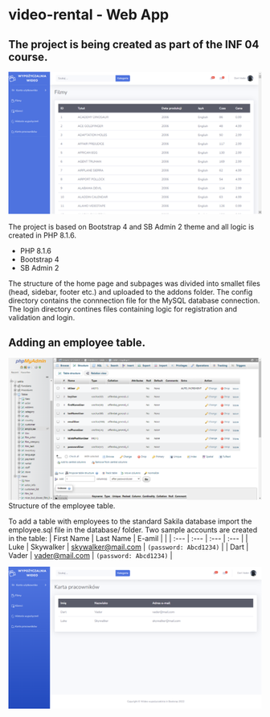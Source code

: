 # video-rental - Web App
## The project is being created as part of the INF 04 course.

![video-rental - web app](./screenshots/video-rental.png)

The project is based on Bootstrap 4 and SB Admin 2 theme and all logic is created in PHP 8.1.6.

- PHP 8.1.6
- Bootstrap 4
- SB Admin 2

The structure of the home page and subpages was divided into smallet files (head, sidebar, footer etc.) and uploaded to the addons folder.
The config directory contains the connnection file for the MySQL database connection.
The login directory contines files containing logic for registration and validation and login.

## Adding an employee table.

![video-rental_employee - web app](./screenshots/video-rental_employee-structure.png)
Structure of the employee table.

To add a table with employees to the standard Sakila database import the employee.sql file in the database/ folder. Two sample accounts are created in the table:
| First Name | Last Name | E-amil             |                        |
| :---       | :---      | :---               | :---                   |
| Luke       | Skywalker | skywalker@mail.com | `(password: Abcd1234)` |
| Dart       | Vader     | vader@mail.com     | `(password: Abcd1234)` |

![video-rental_employee - web app](./screenshots/video-rental_employee.png)
